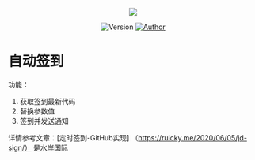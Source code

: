 <p align="center">
    <img src="https://cdn.jsdelivr.net/gh/ruicky/ruicky.github.io/2020/06/05/jd-sign/0.png">
</p>

<p align="center">
    <img alt="Version" src="https://img.shields.io/badge/release-0.0.1-blue"/>
    <a href="https://github.com/ruicky">
        <img alt="Author" src="https://img.shields.io/badge/author-ruicky-blueviolet"/>
    </a>
</p>


# 自动签到
功能：
1. 获取签到最新代码
2. 替换参数值
3. 签到并发送通知

详情参考文章：[定时签到-GitHub实现] （https://ruicky.me/2020/06/05/jd-sign/）
是水岸国际








